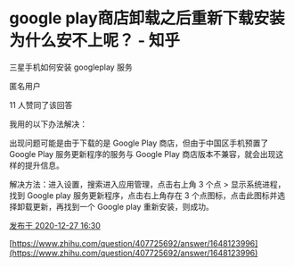 # google play商店卸载之后重新下载安装为什么安不上呢？ - 知乎
三星手机如何安装 googleplay 服务

匿名用户

11 人赞同了该回答

我用的以下办法解决：

出现问题可能是由于下载的是 Google Play 商店，但由于中国区手机预置了 Google Play 服务更新程序的服务与 Google Play 商店版本不兼容，就会出现这样的提升信息。

解决方法：进入设置，搜索进入应用管理，点击右上角 3 个点 > 显示系统进程，找到 Google play 服务更新程序，点击右上角存在 3 个点图标，点击此图标并选择卸载更新，再找到一个 Google play 重新安装，则成功。

[发布于 2020-12-27 16:30](//www.zhihu.com/question/407725692/answer/1648123996)

 [https://www.zhihu.com/question/407725692/answer/1648123996](https://www.zhihu.com/question/407725692/answer/1648123996)
